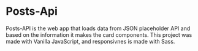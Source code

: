 # Posts-Api
Posts-API is the web app that loads data from JSON placeholder API and based on the information it makes the card components. 
This project was made with Vanilla JavaScript, and responsivnes is made with Sass.
